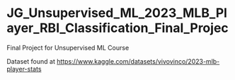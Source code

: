 # JG_Unsupervised_ML_2023_MLB_Player_RBI_Classification_Final_Projec
Final Project for Unsupervised ML Course

Dataset found at https://www.kaggle.com/datasets/vivovinco/2023-mlb-player-stats
